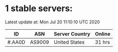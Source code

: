# 1 stable servers:

Latest update at: Mon Jul 20 11:10:10 UTC 2020

| ID | ASN | Server Country | Online |
| -- | --- | -------------- | ------ |
| #.AA0D | AS9009 | United States | 31 hrs |

